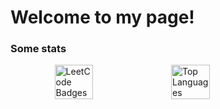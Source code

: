 # Welcome to my page!
### Some stats
<div style="display: flex; gap: 10px; justify-content: center;">
  <img src="https://leetcode-badge-showcase.vercel.app/api?username=jason-701&theme=dark" alt="LeetCode Badges" width="35%"/>
  <img src="https://github-readme-stats.vercel.app/api/top-langs/?username=jason-701&exclude_repo=SC2104-Sensors-Interfacing-Digital-Control-" alt="Top Languages" width="35%"/>
</div>
<!--
**jason-701/jason-701** is a ✨ _special_ ✨ repository because its `README.md` (this file) appears on your GitHub profile.

Here are some ideas to get you started:

- 🔭 I’m currently working on ...
- 🌱 I’m currently learning ...
- 👯 I’m looking to collaborate on ...
- 🤔 I’m looking for help with ...
- 💬 Ask me about ...
- 📫 How to reach me: ...
- 😄 Pronouns: ...
- ⚡ Fun fact: ...
-->
